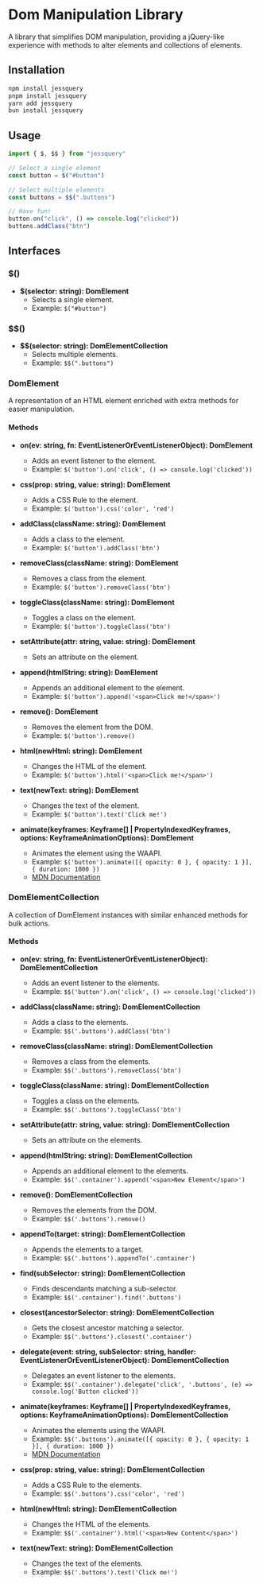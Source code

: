 # Dom Manipulation Library

A library that simplifies DOM manipulation, providing a jQuery-like experience with methods to alter elements and collections of elements.

## Installation

```bash
npm install jessquery
pnpm install jessquery
yarn add jessquery
bun install jessquery
```

## Usage

```javascript
import { $, $$ } from "jessquery"

// Select a single element
const button = $("#button")

// Select multiple elements
const buttons = $$(".buttons")

// Have fun!
button.on("click", () => console.log("clicked"))
buttons.addClass("btn")
```

## Interfaces

### $()

- **$(selector: string): DomElement**
  - Selects a single element.
  - Example: `$("#button")`

### $$()

- **$$(selector: string): DomElementCollection**
  - Selects multiple elements.
  - Example: `$$(".buttons")`

### DomElement

A representation of an HTML element enriched with extra methods for easier manipulation.

#### Methods

- **on(ev: string, fn: EventListenerOrEventListenerObject): DomElement**

  - Adds an event listener to the element.
  - Example: `$('button').on('click', () => console.log('clicked'))`

- **css(prop: string, value: string): DomElement**

  - Adds a CSS Rule to the element.
  - Example: `$('button').css('color', 'red')`

- **addClass(className: string): DomElement**

  - Adds a class to the element.
  - Example: `$('button').addClass('btn')`

- **removeClass(className: string): DomElement**

  - Removes a class from the element.
  - Example: `$('button').removeClass('btn')`

- **toggleClass(className: string): DomElement**

  - Toggles a class on the element.
  - Example: `$('button').toggleClass('btn')`

- **setAttribute(attr: string, value: string): DomElement**

  - Sets an attribute on the element.

- **append(htmlString: string): DomElement**

  - Appends an additional element to the element.
  - Example: `$('button').append('<span>Click me!</span>')`

- **remove(): DomElement**

  - Removes the element from the DOM.
  - Example: `$('button').remove()`

- **html(newHtml: string): DomElement**

  - Changes the HTML of the element.
  - Example: `$('button').html('<span>Click me!</span>')`

- **text(newText: string): DomElement**

  - Changes the text of the element.
  - Example: `$('button').text('Click me!')`

- **animate(keyframes: Keyframe[] | PropertyIndexedKeyframes, options: KeyframeAnimationOptions): DomElement**
  - Animates the element using the WAAPI.
  - Example: `$('button').animate([{ opacity: 0 }, { opacity: 1 }], { duration: 1000 })`
  - [MDN Documentation](https://developer.mozilla.org/en-US/docs/Web/API/Element/animate)

### DomElementCollection

A collection of DomElement instances with similar enhanced methods for bulk actions.

#### Methods

- **on(ev: string, fn: EventListenerOrEventListenerObject): DomElementCollection**

  - Adds an event listener to the elements.
  - Example: `$$('button').on('click', () => console.log('clicked'))`

- **addClass(className: string): DomElementCollection**

  - Adds a class to the elements.
  - Example: `$$('.buttons').addClass('btn')`

- **removeClass(className: string): DomElementCollection**

  - Removes a class from the elements.
  - Example: `$$('.buttons').removeClass('btn')`

- **toggleClass(className: string): DomElementCollection**

  - Toggles a class on the elements.
  - Example: `$$('.buttons').toggleClass('btn')`

- **setAttribute(attr: string, value: string): DomElementCollection**

  - Sets an attribute on the elements.

- **append(htmlString: string): DomElementCollection**

  - Appends an additional element to the elements.
  - Example: `$$('.container').append('<span>New Element</span>')`

- **remove(): DomElementCollection**

  - Removes the elements from the DOM.
  - Example: `$$('.buttons').remove()`

- **appendTo(target: string): DomElementCollection**

  - Appends the elements to a target.
  - Example: `$$('.buttons').appendTo('.container')`

- **find(subSelector: string): DomElementCollection**

  - Finds descendants matching a sub-selector.
  - Example: `$$('.container').find('.buttons')`

- **closest(ancestorSelector: string): DomElementCollection**

  - Gets the closest ancestor matching a selector.
  - Example: `$$('.buttons').closest('.container')`

- **delegate(event: string, subSelector: string, handler: EventListenerOrEventListenerObject): DomElementCollection**

  - Delegates an event listener to the elements.
  - Example: `$$('.container').delegate('click', '.buttons', (e) => console.log('Button clicked'))`

- **animate(keyframes: Keyframe[] | PropertyIndexedKeyframes, options: KeyframeAnimationOptions): DomElementCollection**

  - Animates the elements using the WAAPI.
  - Example: `$$('.buttons').animate([{ opacity: 0 }, { opacity: 1 }], { duration: 1000 })`
  - [MDN Documentation](https://developer.mozilla.org/en-US/docs/Web/API/Element/animate)

- **css(prop: string, value: string): DomElementCollection**

  - Adds a CSS Rule to the elements.
  - Example: `$$('.buttons').css('color', 'red')`

- **html(newHtml: string): DomElementCollection**

  - Changes the HTML of the elements.
  - Example: `$$('.container').html('<span>New Content</span>')`

- **text(newText: string): DomElementCollection**
  - Changes the text of the elements.
  - Example: `$$('.buttons').text('Click me!')`
